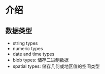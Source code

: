 # 介绍

## 数据类型

* string types
* numeric types
* date and time types 
* blob types: 储存二进制数据
* spatial types: 储存几何或地区值的空间类型

